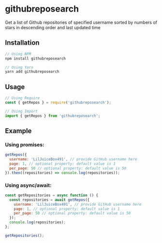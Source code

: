 # githubreposearch

Get a list of Github repositories of specified username sorted by numbers of stars in descending order and last updated time

## Installation

```js
// Using NPM
npm install githubreposearch

// Using Yarn
yarn add githubreposearch
```

## Usage

```js
// Using Require
const { getRepos } = require('githubreposearch');

// Using Import
import { getRepos } from 'githubreposearch';
```

## Example

### Using promises:

```js
getRepos({
  username: 'LilJuiceBox491', // provide GitHub username here
  page: 1, // optional property: default value is 1
  per_page: 50 // optional property: default value is 50
}).then((repositories) => console.log(repositories));
```

### Using async/await:

```js
const getRepositories = async function () {
  const repositories = await getRepos({
    username: 'LilJuiceBox491', // provide GitHub username here
    page: 1, // optional property: default value is 1
    per_page: 50 // optional property: default value is 50
  });
  console.log(repositories);
};

getRepositories();
```
